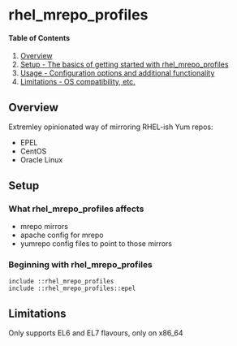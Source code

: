 # rhel_mrepo_profiles

#### Table of Contents

1. [Overview](#overview)
1. [Setup - The basics of getting started with rhel_mrepo_profiles](#setup)
1. [Usage - Configuration options and additional functionality](#usage)
1. [Limitations - OS compatibility, etc.](#limitations)

## Overview

Extremley opinionated way of mirroring RHEL-ish Yum repos:

* EPEL
* CentOS
* Oracle Linux

## Setup

### What rhel_mrepo_profiles affects

* mrepo mirrors
* apache config for mrepo
* yumrepo config files to point to those mirrors

### Beginning with rhel_mrepo_profiles

```puppet
include ::rhel_mrepo_profiles
include ::rhel_mrepo_profiles::epel
```

## Limitations

Only supports EL6 and EL7 flavours, only on x86_64
